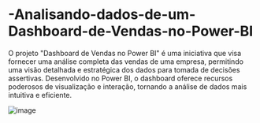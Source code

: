 # -Analisando-dados-de-um-Dashboard-de-Vendas-no-Power-BI


O projeto "Dashboard de Vendas no Power BI" é uma iniciativa que visa fornecer uma análise completa das vendas de uma empresa, permitindo uma visão detalhada e estratégica dos dados para tomada de decisões assertivas. Desenvolvido no Power BI, o dashboard oferece recursos poderosos de visualização e interação, tornando a análise de dados mais intuitiva e eficiente.

![image](https://github.com/user-attachments/assets/70da7a31-7b77-49fc-ad98-0e6691bdec90)
